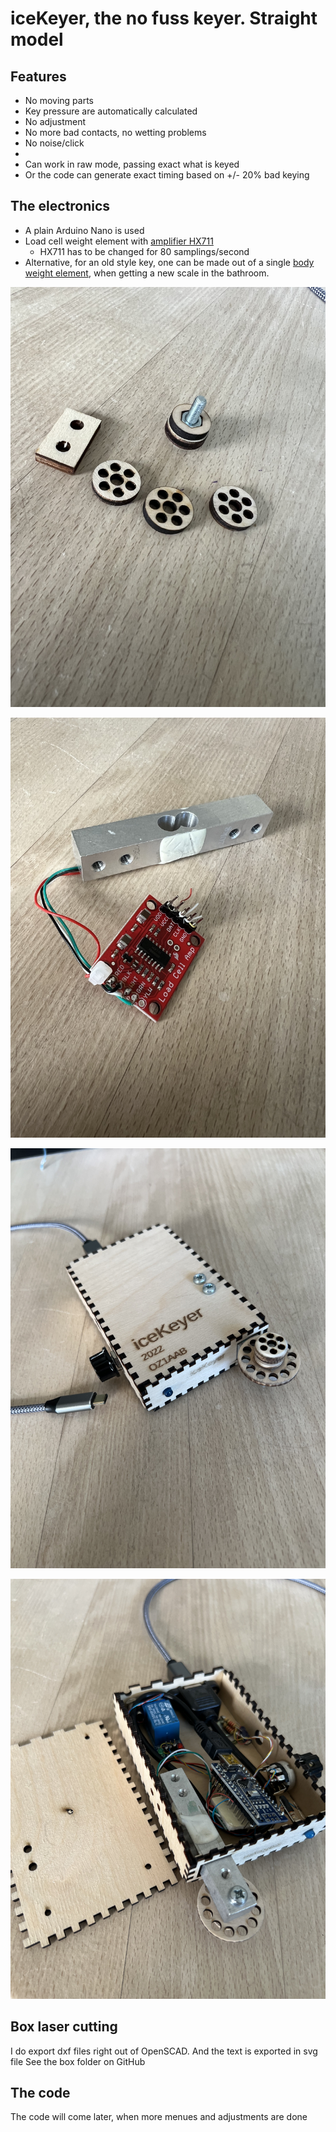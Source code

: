 # iceKeyer, the no fuss keyer. Straight model

## Features
- No moving parts
- Key pressure are automatically calculated
- No adjustment
- No more bad contacts, no wetting problems
- No noise/click
- 
- Can work in raw mode, passing exact what is keyed
- Or the code can generate exact timing based on +/- 20% bad keying

## The electronics
- A plain Arduino Nano is used
- Load cell weight element with [amplifier HX711](https://www.aliexpress.com/item/1005005990833147.html) 
  - HX711 has to be changed for 80 samplings/second
- Alternative, for an old style key, one can be made out of a single [body weight element](https://www.aliexpress.com/item/1005003760719720.html), when getting a new scale in the bathroom.

![iceKeyer](picts/Straight/Knob.jpeg "knob parts")

![loadcell](picts/Straight/LoadCellAmp.jpeg "Loadcell with Amplefier")

![Boxed](picts/Straight/iceKeyerBoxed.jpeg "iceKeyer boxed")

![iceKeyerInternal](picts/Straight/iceKeyerInternal.jpeg "iceKeyerInternal")

## Box laser cutting
I do export dxf files right out of OpenSCAD. 
And the text is exported in svg file 
See the box folder on GitHub

## The code
The code will come later, when more menues and adjustments are done 

